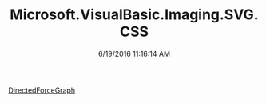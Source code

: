 ﻿---
title: Microsoft.VisualBasic.Imaging.SVG.CSS
date: 6/19/2016 11:16:14 AM
---

[DirectedForceGraph](T-Microsoft.VisualBasic.Imaging.SVG.CSS.DirectedForceGraph.html)
